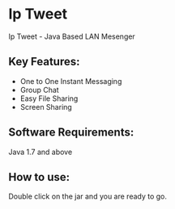 # Ip Tweet
Ip Tweet - Java Based LAN Mesenger


## Key Features:
  * One to One Instant Messaging
  * Group Chat
  * Easy File Sharing
  * Screen Sharing

## Software Requirements:
  Java 1.7 and above


## How to use:
Double click on the jar and you are ready to go.
